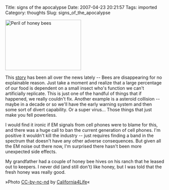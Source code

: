 Title: signs of the apocalypse
Date: 2007-04-23 20:21:57
Tags: imported
Category: thoughts
Slug: signs_of_the_apocalypse

<img src="http://farm1.static.flickr.com/231/466833595_cc8c91900d_m.jpg" title="Peril of honey bees" alt="Peril of honey bees" class="flickr reflect rheight20" height="160" width="240" />

This <a href="http://news.independent.co.uk/environment/wildlife/article2449968.ece" title="The small things we depend on">story</a> has been all over the news lately -- Bees are disappearing for no explainable reason.   Just take a moment and realize that a large percentage of our food is dependent on a small insect who's function we can't artificially replicate.  This is just one of the handful of things that if happened, we really couldn't fix.  Another example is a asteroid collision -- maybe in a decade or so we'll have the early warning system and then some sort of divert capability.  Or a super virus...  Those things that just make you fell powerless.

I would find it ironic if EM signals from cell phones were to blame for this, and there was a huge call to ban the current generation of cell phones.  I'm positive it wouldn't kill the industry -- just requires finding a band in the spectrum that doesn't have any other adverse consequences.  But given all the EM noise out there now, I'm surprised there hasn't been more unexpected side effects.

My grandfather had a couple of honey bee hives on his ranch that he leased out to keepers.  I never did (and still don't) like honey, but I was told that the fresh honey was really good.

»Photo <a href="http://creativecommons.org/licenses/by-nc-nd/2.0/">CC-by-nc-nd</a> by <a href="http://www.flickr.com/photos/california4life/">California4Life</a>«
